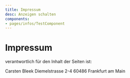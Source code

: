 ```yaml
---
title: Impressum
desc: Anzeigen schalten
components:
- pages/infos/TestComponent
---
```


# Impressum

verantwortlich für den Inhalt der Seiten ist:

Carsten Bleek
Diemelstrasse 2-4
60486 Frankfurt am Main

<TestComponent/>

<q-btn label="test" />